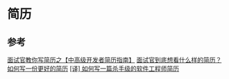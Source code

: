 # 简历

## 参考
[面试官教你写简历之【中高级开发者简历指南】](https://juejin.im/post/5d1dc5ee51882561b52b7013#heading-0)
[面试官到底想看什么样的简历？](https://juejin.im/post/5d1d52aff265da1bb2774de0)
[如何写一份更好的简历](https://juejin.im/post/5b2fb0e1f265da59584d98b9#heading-1)
[[译] 如何写一篇杀手级的软件工程师简历](https://juejin.im/post/5c6ca8b9f265da2dc13c7a10#heading-0)
